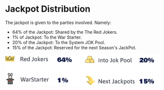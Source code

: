 # Jackpot Distribution

The jackpot is given to the parties involved. Namely: 

* 64% of the Jackpot: Shared by the The Red Jokers. 
* 1% of Jackpot: To the War Starter. 
* 20% of the Jackpot: To the System JOK Pool. 
* 15% of the Jackpot: Reserved for the next Season's JackPot.

![](../.gitbook/assets/image%20%2812%29.png)

